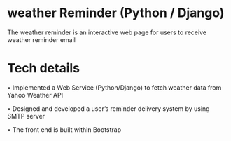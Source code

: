 # weather Reminder (Python / Django)
The weather reminder is an interactive web page for users to receive weather reminder email

# Tech details
•	Implemented a Web Service (Python/Django) to fetch weather data from Yahoo Weather API

•	Designed and developed a user’s reminder delivery system by using SMTP server

•	The front end is built within Bootstrap 
